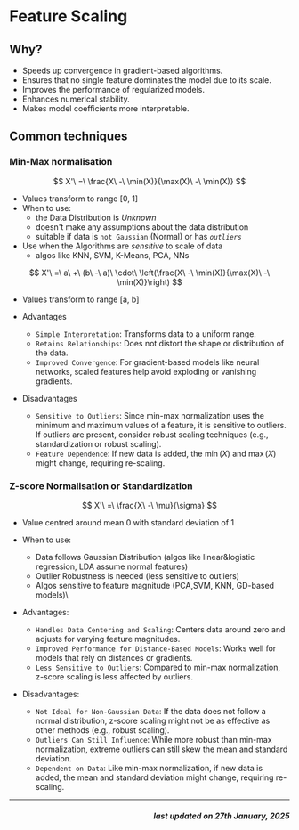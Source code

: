 # Feature Scaling

## Why?

- Speeds up convergence in gradient-based algorithms.
- Ensures that no single feature dominates the model due to its scale.
- Improves the performance of regularized models.
- Enhances numerical stability.
- Makes model coefficients more interpretable.

## Common techniques

### Min-Max normalisation

$$
X'\ =\ \frac{X\ -\ \min(X)}{\max(X)\ -\ \min(X)}
$$

- Values transform to range [0, 1]
- When to use:
  - the Data Distribution is _Unknown_
  - doesn't make any assumptions about the data distribution
  - suitable if data is `not Gaussian` (Normal) or has _`outliers`_
- Use when the Algorithms are _sensitive_ to scale of data
  - algos like KNN, SVM, K-Means, PCA, NNs

$$
X'\ =\ a\ +\ (b\ -\ a)\ \cdot\ \left(\frac{X\ -\ \min(X)}{\max(X)\ -\ \min(X)}\right)
$$

- Values transform to range [a, b]

- Advantages

  - `Simple Interpretation`: Transforms data to a uniform range.
  - `Retains Relationships`: Does not distort the shape or distribution of the data.
  - `Improved Convergence`: For gradient-based models like neural networks, scaled features help avoid exploding or vanishing gradients.

- Disadvantages
  - `Sensitive to Outliers`: Since min-max normalization uses the minimum and maximum values of a feature, it is sensitive to outliers. If outliers are present, consider robust scaling techniques (e.g., standardization or robust scaling).
  - `Feature Dependence`: If new data is added, the $\min(X)$ and $\max(X)$ might change, requiring re-scaling.

### Z-score Normalisation or Standardization

$$
X'\ =\ \frac{X\ -\ \mu}{\sigma}
$$

- Value centred around mean 0 with standard deviation of 1
- When to use:

  - Data follows Gaussian Distribution (algos like linear&logistic regression, LDA assume normal features)
  - Outlier Robustness is needed (less sensitive to outliers)
  - Algos sensitive to feature magnitude (PCA,SVM, KNN, GD-based models)\

- Advantages:

  - `Handles Data Centering and Scaling`: Centers data around zero and adjusts for varying feature magnitudes.
  - `Improved Performance for Distance-Based Models`: Works well for models that rely on distances or gradients.
  - `Less Sensitive to Outliers`: Compared to min-max normalization, z-score scaling is less affected by outliers.

- Disadvantages:
  - `Not Ideal for Non-Gaussian Data`: If the data does not follow a normal distribution, z-score scaling might not be as effective as other methods (e.g., robust scaling).
  - `Outliers Can Still Influence`: While more robust than min-max normalization, extreme outliers can still skew the mean and standard deviation.
  - `Dependent on Data`: Like min-max normalization, if new data is added, the mean and standard deviation might change, requiring re-scaling.

---

<h5 style="text-align: right;">
    <em>last updated on 27th January, 2025</em>
<h6>
